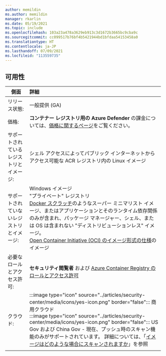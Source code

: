 ```yaml
---
author: memildin
ms.author: memildin
manager: rkarlin
ms.date: 05/19/2021
ms.topic: include
ms.openlocfilehash: 103a23a478a3629eb913c3d1672b3665bc9cba9c
ms.sourcegitcommit: cc099517b76bf4b5421944bd1bfdaa54153458a0
ms.translationtype: HT
ms.contentlocale: ja-JP
ms.lasthandoff: 07/09/2021
ms.locfileid: "113559735"
---
```

## <a name="availability"></a>可用性

|側面|詳細|
|----|:----|
|リリース状態:|一般提供 (GA)|
|価格:|**コンテナー レジストリ用の Azure Defender** の課金については、[価格に関するページ](../articles/security-center/security-center-pricing.md)をご覧ください。|
|サポートされているレジストリとイメージ:|シェル アクセスによってパブリック インターネットからアクセス可能な ACR レジストリ内の Linux イメージ|
|サポートされていないレジストリとイメージ:|Windows イメージ<br>"プライベート" レジストリ<br>[Docker スクラッチ](https://hub.docker.com/_/scratch/)のようなスーパー ミニマリスト イメージ、またはアプリケーションとそのランタイム依存関係のみが含まれ、パッケージ マネージャー、シェル、または OS は含まれない "ディストリビューションレス" イメージ。<br>[Open Container Initiative (OCI) のイメージ形式の仕様](https://github.com/opencontainers/image-spec/blob/master/spec.md)のイメージ|
|必要なロールとアクセス許可:|**セキュリティ閲覧者** および [Azure Container Registry のロールとアクセス許可](../articles/container-registry/container-registry-roles.md)|
|クラウド:|:::image type="icon" source="../articles/security-center/media/icons/yes-icon.png" border="false"::: 商用クラウド<br>:::image type="icon" source="../articles/security-center/media/icons/yes-icon.png" border="false"::: US Gov および China Gov - 現在、プッシュ時のスキャン機能のみがサポートされています。 詳細については、「[イメージはどのような場合にスキャンされますか](../articles/security-center/defender-for-container-registries-introduction.md#when-are-images-scanned)」を参照|
|||
